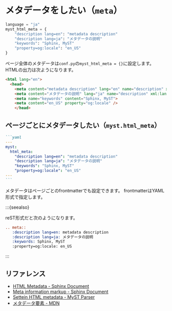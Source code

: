# メタデータをしたい（``meta``）

```python
language = "ja"
myst_html_meta = {
    "description lang=en": "metadata description"
    "description lang=ja": "メタデータの説明"
    "keywords": "Sphinx, MyST"
    "property=og:locale": "en_US"
}
```

ページ全体のメタデータは``conf.py``の``myst_html_meta = {}``に設定します。
HTMLの出力は次ようになります。

```html
<html lang="en">
  <head>
    <meta content="metadata description" lang="en" name="description" xml:lang="en" />
    <meta content="メタデータの説明" lang="ja" name="description" xml:lang="ja" />
    <meta name="keywords" content="Sphinx, MyST">
    <meta content="en_US" property="og:locale" />
    </head>
```

## ページごとにメタデータしたい（``myst.html_meta``）

````md
```yaml
---
myst:
  html_meta:
    "description lang=en": "metadata description"
    "description lang=ja": "メタデータの説明"
    "keywords": "Sphinx, MyST"
    "property=og:locale": "en_US"
---
```
````

メタデータはページごとのfrontmatterでも設定できます。
frontmatterはYAML形式で指定します。

:::{seealso}

reST形式だと次のようになります。

```rst
.. meta::
   :description lang=en: metadata description
   :description lang=ja: メタデータの説明
   :keywords: Sphinx, MyST
   :property=og:locale: en_US
```

:::

## リファレンス

- [HTML Metadata - Sphinx Document](https://www.sphinx-doc.org/en/master/usage/restructuredtext/basics.html#html-metadata)
- [Meta information markup - Sphinx Document](https://www.sphinx-doc.org/en/master/usage/restructuredtext/directives.html#meta-information-markup)
- [Settein HTML metadata - MyST Parser](https://myst-parser.readthedocs.io/en/latest/configuration.html#setting-html-metadata)
- [メタデータ要素 - MDN](https://developer.mozilla.org/ja/docs/Web/HTML/Element/meta)
